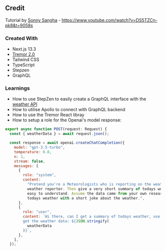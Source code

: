 ## Credit
Tutorial by [Sonny Sangha](https://www.youtube.com/@SonnySangha) - https://www.youtube.com/watch?v=DS5TZCn-pk8&t=9058s

### Created With
- Next.js 13.3
- [Tremor 2.0](https://www.tremor.so/)
- Tailwind CSS
- TypeScript
- Stepzen
- GraphQL

### Learnings
- How to use StepZen to easily create a GraphQL interface with the [weather API](https://open-meteo.com/)
- How to utilise Apollo to connect with GraphQL backend
- How to use the Tremor React libray 
- How to setup a role for the Openai's model response: 
```js
export async function POST(request: Request) {
  const { weatherData } = await request.json();

  const response = await openai.createChatCompletion({
    model: "gpt-3.5-turbo",
    temperature: 0.8,
    n: 1,
    stream: false,
    messages: [
      {
        role: "system",
        content:
          "Pretend you're a Meteorologists who is reporting on the weather. Introduce yourself as a 
          weather reporter. Then give a very short summary of todays weather only. Make the summary
          easy to understand. Assume the data came from your own research team. End the summary of 
          todays weather with a short joke about the weather.",
      },
      {
        role: "user",
        content: `Hi there, can I get a summary of todays weather, use the following information to 
        get the weather data: ${JSON.stringify(
          weatherData
        )}`,
      },
    ],
  });
  ```
